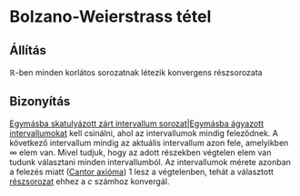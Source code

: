 # Bolzano-Weierstrass tétel

## Állítás
$\mathbb{R}$-ben minden korlátos sorozatnak létezik konvergens részsorozata
## Bizonyítás
[Egymásba skatulyázott zárt intervallum sorozat|Egymásba ágyazott intervallumokat](egymasba-skatulyazott-zart-intervallum-sorozat.md) kell csinálni, ahol az intervallumok mindig feleződnek. A következő intervallum mindig az aktuális intervallum azon fele, amelyikben $\infty$ elem van. Mivel tudjuk, hogy az adott részekben végtelen elem van tudunk választani minden intervallumból. Az intervallumok mérete azonban a felezés miatt ([Cantor axióma](cantor-axioma.md)) 1 lesz a végtelenben, tehát a választott [részsorozat](reszsorozat.md) ehhez a $c$ számhoz konvergál.
